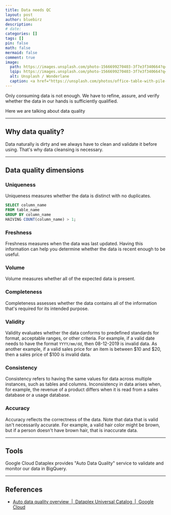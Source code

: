 ```yaml
---
title: Data needs QC
layout: post
author: bluebirz
description:
# date:
categories: []
tags: []
pin: false
math: false
mermaid: false
comment: true
image:
  path: https://images.unsplash.com/photo-1566699270403-3f7e3f340664?q=80&w=1473&auto=format&fit=crop&ixlib=rb-4.1.0&ixid=M3wxMjA3fDB8MHxwaG90by1wYWdlfHx8fGVufDB8fHx8fA%3D%3D
  lqip: https://images.unsplash.com/photo-1566699270403-3f7e3f340664?q=10&w=490&auto=format&fit=crop&ixlib=rb-4.1.0&ixid=M3wxMjA3fDB8MHxwaG90by1wYWdlfHx8fGVufDB8fHx8fA%3D%3D
  alt: Unsplash / Wonderlane
  caption: <a href="https://unsplash.com/photos/office-table-with-pile-of-papers-6jA6eVsRJ6Q">Unsplash / Wonderlane</a>
---
```


Only consuming data is not enough. We have to refine, assure, and verify whether the data in our hands is sufficiently qualified.

Here we are talking about data quality

---

## Why data quality?

Data naturally is dirty and we always have to clean and validate it before using. That's why data cleansing is necessary.

---

## Data quality dimensions

### Uniqueness

Uniqueness measures whether the data is distinct with no duplicates.

```sql
SELECT column_name
FROM table_name
GROUP BY column_name
HAIVING COUNT(column_name) > 1;
```

### Freshness

Freshness measures when the data was last updated. Having this information can help you determine whether the data is recent enough to be useful.

### Volume

Volume measures whether all of the expected data is present.

### Completeness

Completeness assesses whether the data contains all of the information that's required for its intended purpose.

### Validity

Validity evaluates whether the data conforms to predefined standards for format, acceptable ranges, or other criteria. For example, if a valid date needs to have the format `YYYY/mm/dd`, then 08-12-2019 is invalid data. As another example, if a valid sales price for an item is between $10 and $20, then a sales price of $100 is invalid data.

### Consistency

Consistency refers to having the same values for data across multiple instances, such as tables and columns. Inconsistency in data arises when, for example, the revenue of a product differs when it is read from a sales database or a usage database.

### Accuracy

Accuracy reflects the correctness of the data. Note that data that is valid isn't necessarily accurate. For example, a valid hair color might be brown, but if a person doesn't have brown hair, that is inaccurate data.

---

## Tools

Google Cloud Dataplex provides "Auto Data Quality" service to validate and monitor our data in BigQuery.

---

## References

- [Auto data quality overview  \|  Dataplex Universal Catalog  \|  Google Cloud](https://cloud.google.com/dataplex/docs/auto-data-quality-overview)
